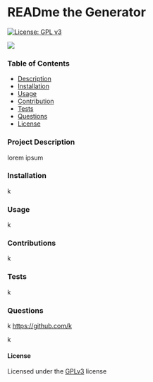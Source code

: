  # READme the Generator
  [![License: GPL v3](https://img.shields.io/badge/License-GPLv3-blue.svg)](https://www.gnu.org/licenses/gpl-3.0)

  <img src = "k" >
  
  ### Table of Contents
  * [Description](#project-description)
  * [Installation](#installation)
  * [Usage](#usage)
  * [Contribution](#contributions)
  * [Tests](#tests)
  * [Questions](#questions)
  * [License](#license)
  
  ### Project Description
  lorem ipsum

  ### Installation
  k

  ### Usage
  k

  ### Contributions
  k

  ### Tests
  k

  ### Questions
  k
  https://github.com/k

  k
  
  #### License
  Licensed under the [GPLv3](k/blob/main/LICENSE.txt) license
